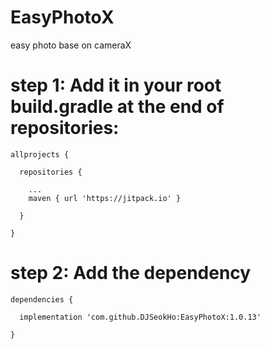 # EasyPhotoX
easy photo base on cameraX

# step 1: Add it in your root build.gradle at the end of repositories:

```
allprojects {

  repositories {
  
    ...
    maven { url 'https://jitpack.io' }
    
  }
  
}
```

# step 2: Add the dependency

```
dependencies {

  implementation 'com.github.DJSeokHo:EasyPhotoX:1.0.13'
  
}
```
